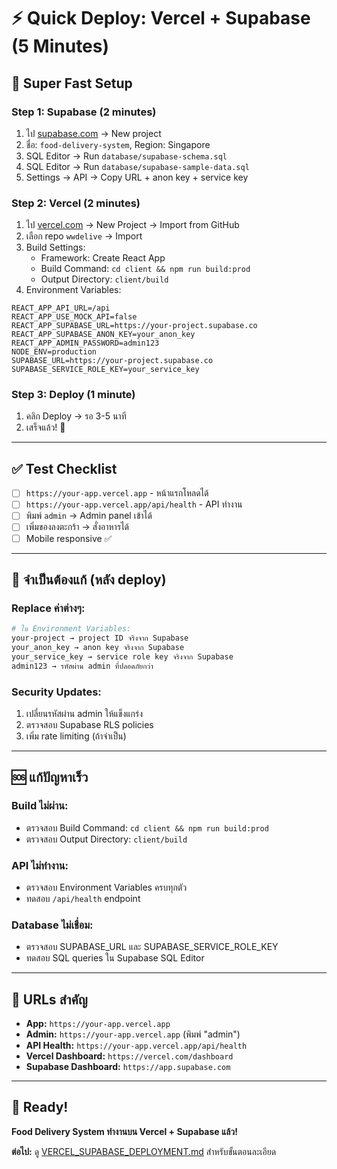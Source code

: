 # ⚡ Quick Deploy: Vercel + Supabase (5 Minutes)

## 🚀 **Super Fast Setup**

### **Step 1: Supabase (2 minutes)**
1. ไป [supabase.com](https://supabase.com) → New project
2. ชื่อ: `food-delivery-system`, Region: Singapore
3. SQL Editor → Run `database/supabase-schema.sql`  
4. SQL Editor → Run `database/supabase-sample-data.sql`
5. Settings → API → Copy URL + anon key + service key

### **Step 2: Vercel (2 minutes)**
1. ไป [vercel.com](https://vercel.com) → New Project → Import from GitHub
2. เลือก repo `wwdelive` → Import
3. Build Settings:
   - Framework: Create React App
   - Build Command: `cd client && npm run build:prod`
   - Output Directory: `client/build` 
4. Environment Variables:
```
REACT_APP_API_URL=/api
REACT_APP_USE_MOCK_API=false
REACT_APP_SUPABASE_URL=https://your-project.supabase.co
REACT_APP_SUPABASE_ANON_KEY=your_anon_key
REACT_APP_ADMIN_PASSWORD=admin123
NODE_ENV=production
SUPABASE_URL=https://your-project.supabase.co
SUPABASE_SERVICE_ROLE_KEY=your_service_key
```

### **Step 3: Deploy (1 minute)**
1. คลิก Deploy → รอ 3-5 นาที
2. เสร็จแล้ว! 🎉

---

## ✅ **Test Checklist**
- [ ] `https://your-app.vercel.app` - หน้าแรกโหลดได้
- [ ] `https://your-app.vercel.app/api/health` - API ทำงาน
- [ ] พิมพ์ `admin` → Admin panel เข้าได้
- [ ] เพิ่มของลงตะกร้า → สั่งอาหารได้
- [ ] Mobile responsive ✅

---

## 🔧 **จำเป็นต้องแก้ (หลัง deploy)**

### **Replace ค่าต่างๆ:**
```bash
# ใน Environment Variables:
your-project → project ID จริงจาก Supabase
your_anon_key → anon key จริงจาก Supabase  
your_service_key → service role key จริงจาก Supabase
admin123 → รหัสผ่าน admin ที่ปลอดภัยกว่า
```

### **Security Updates:**
1. เปลี่ยนรหัสผ่าน admin ให้แข็งแกร่ง
2. ตรวจสอบ Supabase RLS policies
3. เพิ่ม rate limiting (ถ้าจำเป็น)

---

## 🆘 **แก้ปัญหาเร็ว**

### **Build ไม่ผ่าน:**
- ตรวจสอบ Build Command: `cd client && npm run build:prod`
- ตรวจสอบ Output Directory: `client/build`

### **API ไม่ทำงาน:**
- ตรวจสอบ Environment Variables ครบทุกตัว  
- ทดสอบ `/api/health` endpoint

### **Database ไม่เชื่อม:**
- ตรวจสอบ SUPABASE_URL และ SUPABASE_SERVICE_ROLE_KEY
- ทดสอบ SQL queries ใน Supabase SQL Editor

---

## 🎯 **URLs สำคัญ**
- **App:** `https://your-app.vercel.app`
- **Admin:** `https://your-app.vercel.app` (พิมพ์ "admin")
- **API Health:** `https://your-app.vercel.app/api/health`
- **Vercel Dashboard:** `https://vercel.com/dashboard`
- **Supabase Dashboard:** `https://app.supabase.com`

---

## 🎉 **Ready!**
**Food Delivery System ทำงานบน Vercel + Supabase แล้ว!**

**ต่อไป:** ดู [VERCEL_SUPABASE_DEPLOYMENT.md](VERCEL_SUPABASE_DEPLOYMENT.md) สำหรับขั้นตอนละเอียด
